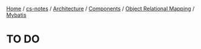 [Home](https://mengxianbin.github.io) /
[cs-notes](https://mengxianbin.github.io/cs-notes/site) /
[Architecture](https://mengxianbin.github.io/cs-notes/site/Architecture) /
[Components](https://mengxianbin.github.io/cs-notes/site/Architecture/Components) /
[Object Relational Mapping](https://mengxianbin.github.io/cs-notes/site/Architecture/Components/Object%20Relational%20Mapping) /
[Mybatis](https://mengxianbin.github.io/cs-notes/site/Architecture/Components/Object%20Relational%20Mapping/Mybatis)

# TO DO
